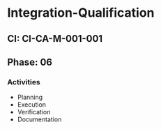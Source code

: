 # Integration-Qualification

## CI: CI-CA-M-001-001
## Phase: 06

### Activities
- Planning
- Execution
- Verification
- Documentation
